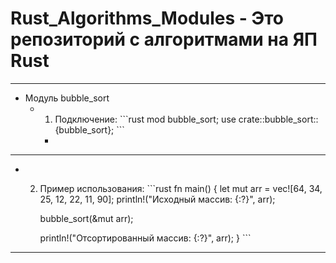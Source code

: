 # Rust_Algorithms_Modules - Это репозиторий с алгоритмами на ЯП Rust
---
- Модуль bubble_sort
  - 1. Подключение:
    \```rust
        mod bubble_sort;
        use crate::bubble_sort::{bubble_sort};
      \```
    - 
---
  - 2. Пример использования:
     \```rust
        fn main() {
          let mut arr = vec![64, 34, 25, 12, 22, 11, 90];
          println!("Исходный массив: {:?}", arr);
          
          bubble_sort(&mut arr);
            
          println!("Отсортированный массив: {:?}", arr);
        }
      \```
---
